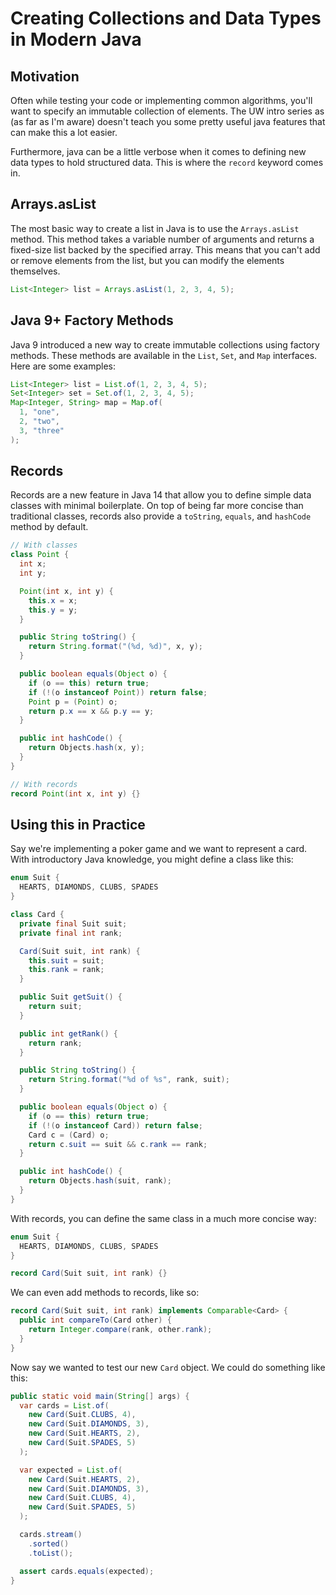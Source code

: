 # Creating Collections and Data Types in Modern Java

## Motivation

Often while testing your code or implementing common algorithms, you'll want to specify an immutable collection of elements. The UW intro series as (as far as I'm aware) doesn't teach you some pretty useful java features that can make this a lot easier.

Furthermore, java can be a little verbose when it comes to defining new data types to hold structured data. This is where the `record` keyword comes in.

## Arrays.asList

The most basic way to create a list in Java is to use the `Arrays.asList` method. This method takes a variable number of arguments and returns a fixed-size list backed by the specified array. This means that you can't add or remove elements from the list, but you can modify the elements themselves.

```java
List<Integer> list = Arrays.asList(1, 2, 3, 4, 5);
```

## Java 9+ Factory Methods

Java 9 introduced a new way to create immutable collections using factory methods. These methods are available in the `List`, `Set`, and `Map` interfaces. Here are some examples:

```java
List<Integer> list = List.of(1, 2, 3, 4, 5);
Set<Integer> set = Set.of(1, 2, 3, 4, 5);
Map<Integer, String> map = Map.of(
  1, "one",
  2, "two",
  3, "three"
);
```

## Records

Records are a new feature in Java 14 that allow you to define simple data classes with minimal boilerplate. On top of being far more concise than traditional classes, records also provide a `toString`, `equals`, and `hashCode` method by default.

```java
// With classes
class Point {
  int x;
  int y;

  Point(int x, int y) {
    this.x = x;
    this.y = y;
  }

  public String toString() {
    return String.format("(%d, %d)", x, y);
  }

  public boolean equals(Object o) {
    if (o == this) return true;
    if (!(o instanceof Point)) return false;
    Point p = (Point) o;
    return p.x == x && p.y == y;
  }

  public int hashCode() {
    return Objects.hash(x, y);
  }
}

// With records
record Point(int x, int y) {}
```

## Using this in Practice

Say we're implementing a poker game and we want to represent a card. With introductory Java knowledge, you might define a class like this:

```java
enum Suit {
  HEARTS, DIAMONDS, CLUBS, SPADES
}

class Card {
  private final Suit suit;
  private final int rank;

  Card(Suit suit, int rank) {
    this.suit = suit;
    this.rank = rank;
  }

  public Suit getSuit() {
    return suit;
  }

  public int getRank() {
    return rank;
  }

  public String toString() {
    return String.format("%d of %s", rank, suit);
  }

  public boolean equals(Object o) {
    if (o == this) return true;
    if (!(o instanceof Card)) return false;
    Card c = (Card) o;
    return c.suit == suit && c.rank == rank;
  }

  public int hashCode() {
    return Objects.hash(suit, rank);
  }
}
```

With records, you can define the same class in a much more concise way:

```java
enum Suit {
  HEARTS, DIAMONDS, CLUBS, SPADES
}

record Card(Suit suit, int rank) {}
```

We can even add methods to records, like so:

```java
record Card(Suit suit, int rank) implements Comparable<Card> {
  public int compareTo(Card other) {
    return Integer.compare(rank, other.rank);
  }
}
```

Now say we wanted to test our new `Card` object. We could do something like this:

```java
public static void main(String[] args) {
  var cards = List.of(
    new Card(Suit.CLUBS, 4),
    new Card(Suit.DIAMONDS, 3),
    new Card(Suit.HEARTS, 2),
    new Card(Suit.SPADES, 5)
  );

  var expected = List.of(
    new Card(Suit.HEARTS, 2),
    new Card(Suit.DIAMONDS, 3),
    new Card(Suit.CLUBS, 4),
    new Card(Suit.SPADES, 5)
  );

  cards.stream()
    .sorted()
    .toList();

  assert cards.equals(expected);
}
```
